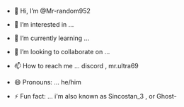 - 👋 Hi, I’m @Mr-random952
- 👀 I’m interested in ...
- 🌱 I’m currently learning ...
- 💞️ I’m looking to collaborate on ...
- 📫 How to reach me ... discord , mr.ultra69
- 😄 Pronouns: ... he/him
  
- ⚡ Fun fact: ... i'm also known as Sincostan_3 , or Ghost-

<!---
Mr-random952/Mr-random952 is a ✨ special ✨ repository because its `README.md` (this file) appears on your GitHub profile.
You can click the Preview link to take a look at your changes.
--->
